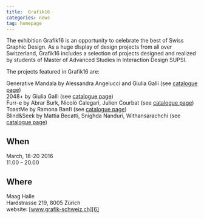 ```yaml
---
title:  Grafik16
categories: news
tag: homepage
---
```

The exhibition Grafik16 is an opportunity to celebrate the best of Swiss Graphic Design. As a huge display of design projects from all over Switzerland, Grafik16 includes a selection of projects designed and realized by students of Master of Advanced Studies in Interaction Design SUPSI.

The projects featured in Grafik16 are:

Generative Mandala by Alessandra Angelucci and Giulia Galli (see [catalogue page][1])  
2048+ by Giulia Galli (see [catalogue page][2])  
Furr-e by Abrar Burk, Nicolò Calegari, Julien Courbat (see [catalogue page][3])  
ToastMe by Ramona Banfi (see [catalogue page][4])  
Blind&Seek by Mattia Becatti, Snighda Nanduri, Withansarachchi (see [catalogue page][5])  

## When
March, 18-20 2016  
11.00 – 20.00

## Where
Maag Halle  
Hardstrasse 219, 8005 Zürich  
website: [www.grafik-schweiz.ch][6]

[1]: http://www.grafik-schweiz.ch/katalog/detail/647/
[2]: http://www.grafik-schweiz.ch/katalog/detail/646/
[3]: http://www.grafik-schweiz.ch/katalog/detail/649/
[4]: http://www.grafik-schweiz.ch/katalog/detail/648/
[5]: http://www.grafik-schweiz.ch/katalog/detail/650/
[6]: www.grafik-schweiz.ch